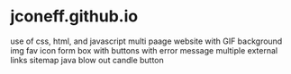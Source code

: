 # jconeff.github.io
use of css, html, and javascript
multi paage website with GIF background img
fav icon
form box with buttons with error message 
multiple external links
sitemap
java blow out candle button
